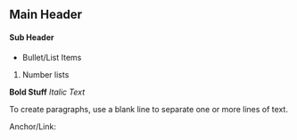 ## Main Header

#### Sub Header

- Bullet/List Items
1. Number lists

**Bold Stuff**
*Italic Text*

To create paragraphs, use a blank line to separate one or more lines of text.

Anchor/Link: <a name="abcd"></a>